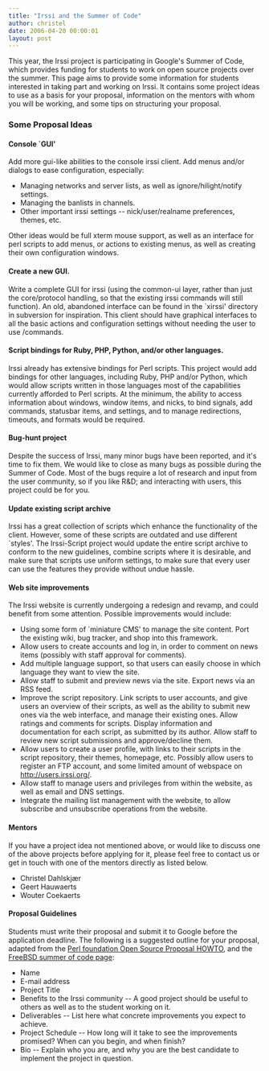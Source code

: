 ```yaml
---
title: "Irssi and the Summer of Code"
author: christel
date: 2006-04-20 00:00:01
layout: post
---
```


This year, the Irssi project is participating in Google's Summer of
Code, which provides funding for students to work on open source
projects over the summer. This page aims to provide some information
for students interested in taking part and working on Irssi. It
contains some project ideas to use as a basis for your proposal,
information on the mentors with whom you will be working, and some
tips on structuring your proposal.


### Some Proposal Ideas  

#### Console `GUI'

Add more gui-like abilities to the console irssi client. Add menus
and/or dialogs to ease configuration, especially:

- Managing networks and server lists, as well as ignore/hilight/notify settings.
- Managing the banlists in channels.
- Other important irssi settings -- nick/user/realname preferences, themes, etc.

Other ideas would be full xterm mouse support, as well as an interface
for perl scripts to add menus, or actions to existing menus, as well
as creating their own configuration windows.

#### Create a new GUI.

Write a complete GUI for irssi (using the common-ui layer, rather than
just the core/protocol handling, so that the existing irssi commands
will still function). An old, abandoned interface can be found in the
`xirssi' directory in subversion for inspiration. This client should
have graphical interfaces to all the basic actions and configuration
settings without needing the user to use /commands.

#### Script bindings for Ruby, PHP, Python, and/or other languages.

Irssi already has extensive bindings for Perl scripts. This project
would add bindings for other languages, including Ruby, PHP and/or
Python, which would allow scripts written in those languages most of
the capabilities currently afforded to Perl scripts. At the minimum,
the ability to access information about windows, window items, and
nicks, to bind signals, add commands, statusbar items, and settings,
and to manage redirections, timeouts, and formats would be required.

#### Bug-hunt project

Despite the success of Irssi, many minor bugs have been reported, and
it's time to fix them. We would like to close as many bugs as possible
during the Summer of Code. Most of the bugs require a lot of research
and input from the user community, so if you like R&D; and interacting
with users, this project could be for you.

#### Update existing script archive

Irssi has a great collection of scripts which enhance the
functionality of the client. However, some of these scripts are
outdated and use different `styles'. The Irssi-Script project would
update the entire script archive to conform to the new guidelines,
combine scripts where it is desirable, and make sure that scripts use
uniform settings, to make sure that every user can use the features
they provide without undue hassle.

#### Web site improvements

The Irssi website is currently undergoing a redesign and revamp, and
could benefit from some attention. Possible improvements would
include:

- Using some form of `miniature CMS' to manage the site content. Port the existing wiki, bug tracker, and shop into this framework.
- Allow users to create accounts and log in, in order to comment on news items (possibly with staff approval for comments).
- Add multiple language support, so that users can easily choose in which language they want to view the site.
- Allow staff to submit and preview news via the site. Export news via an RSS feed.
- Improve the script repository. Link scripts to user accounts, and give users an overview of their scripts, as well as the ability to submit new ones via the web interface, and manage their existing ones. Allow ratings and comments for scripts. Display information and documentation for each script, as submitted by its author. Allow staff to review new script submissions and approve/decline them.
- Allow users to create a user profile, with links to their scripts in the script repository, their themes, homepage, etc. Possibly allow users to register an FTP account, and some limited amount of webspace on http://users.irssi.org/.
- Allow staff to manage users and privileges from within the website, as well as email and DNS settings.
- Integrate the mailing list management with the website, to allow subscribe and unsubscribe operations from the website.

#### Mentors

If you have a project idea not mentioned above, or would like to
discuss one of the above projects before applying for it, please feel
free to contact us or get in touch with one of the mentors directly as
listed below.

- Christel Dahlskjær
- Geert Hauwaerts
- Wouter Coekaerts

#### Proposal Guidelines

Students must write their proposal and submit it to Google before the
application deadline. The following is a suggested outline for your
proposal, adapted from the [Perl foundation Open Source Proposal
HOWTO](https://www.perlfoundation.org/how-to-write-a-proposal.html),
and the [FreeBSD summer of code
page](http://www.freebsd.org/projects/summerofcode.html):

- Name
- E-mail address
- Project Title
- Benefits to the Irssi community -- A good project should be useful to others as well as to the student working on it.
- Deliverables -- List here what concrete improvements you expect to achieve.
- Project Schedule -- How long will it take to see the improvements promised? When can you begin, and when finish?
- Bio -- Explain who you are, and why you are the best candidate to implement the project in question.
